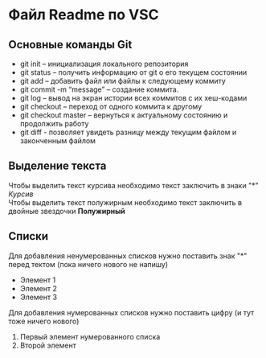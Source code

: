 # Файл Readme по VSC  
## Основные команды Git
+ git init – инициализация локального репозитория  
+ git status – получить информацию от git о его текущем состоянии  
+ git add – добавить файл или файлы к следующему коммиту  
+ git commit -m “message” – создание коммита.  
+ git log – вывод на экран истории всех коммитов с их хеш-кодами  
+ git checkout – переход от одного коммита к другому  
+ git checkout master – вернуться к актуальному состоянию и продолжить работу  
+ git diff - позволяет увидеть разницу между текущим файлом и законченным файлом  
## Выделение текста  
Чтобы выделить текст курсива необходимо текст заключить в знаки "*" *Курсив*  
Чтобы выделить текст полужирным необходимо текст заключить в двойные звездочки **Полужирный**  
## Списки  
Для добавления ненумерованных списков нужно поставить знак "*" перед тектом (пока ничего нового не напишу)
* Элемент 1
* Элемент 2
* Элемент 3  

Для добавления нумерованных списков нужно поставить цифру (и тут тоже ничего нового) 
1. Первый элемент нумерованного списка
2. Второй элемент
